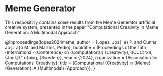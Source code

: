 # Meme Generator

This respository contains some results from the Meme Generator artificial creative system, presented in the paper "Computational Creativity in Meme Generation: A Multimodal Approach"

@inproceedings{lopes2024meme,
 	author = {Lopes, Jos{\' e} P. and Cunha, Jo{\~ a}o M. and Martins, Pedro},
 	booktitle = {Proceedings of the 15th {International} {Conference} on {Computational} {Creativity}, {ICCC}'24, {Jonk}{\" o}ping, {Sweden}},
 	year = {2024},
 	organization = {Association for Computational Creativity},
 	title = {Computational {Creativity} in {Meme} {Generation}: A {Multimodal} {Approach}},
}
